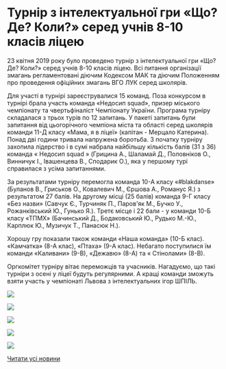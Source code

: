 # Турнір з інтелектуальної гри &#171;Що? Де? Коли?&#187; серед учнів 8-10 класів ліцею

23 квітня 2019 року було проведено турнір з інтелектуальної гри «Що? Де? Коли?» серед учнів 8-10 класів ліцею. Всі питання організації змагань регламентовані діючим Кодексом МАК та діючим Положенням про проведення офіційних змагань ВГО ЛУК серед школярів.

Для участі в турнірі зареєструвалися 15 команд. Поза конкурсом в турнірі брала участь команда «Недосип squad», призер міського чемпіонату та чвертьфіналіст Чемпіонату України. Програма турніру складалася з трьох турів по 12 запитань. У пакеті запитань були запитання від цьогорічного чемпіона міста та області серед школярів команди 11-Д класу «Мама, я в ліцеї» (капітан - Мерцало Катерина). Понад дві години тривала напружена боротьба. З початку турніру захопила лідерство і в сумі набрала найбільшу кількість балів (31 з 36) команда « Недосип squad » (Грицина А., Шаламай Д., Половніков О., Винничук І., Івашенцева В., Сподарик О.), яка у першому турі справилася з усіма запитаннями.

За результатами турніру перемогла команда 10-А класу «#blakdanse» (Буланов В., Гриськов О., Ковалевич М., Єршова А., Романус Я.) з результатом 27 балів. На другому місці (25 балів) команда 9-Г класу «Без назви» (Савчук Є., Турчиняк П., Паров'як М., Бучко У., Рожанківський Ю., Гунько Я.). Третє місце і 22 бали - у команди 10-Б класу «ТПМХ» (Бачинський Д., Бодаковський Ю., Рудько М.-Ю., Карплюк Ю., Музичук Т., Панасюк Н.).

Хорошу гру показали також команди «Наша команда» (10-Б клас). «Камчатка» (8-А клас), «Птаха» (9-А клас). Небагато поступилися їм команди «Каливани» (9-В), «Дежавю» (8-А) та « Стінолами» (8-В).

Оргкомітет турніру вітає переможців та учасників. Нагадуємо, що такі турніри з осені у ліцеї будуть регулярними. А кращі команди зможуть взяти участь у чемпіонаті Львова з інтелектуальних ігор ШПІЛЬ.


![](/images/blog/турнір-з-інтелектуальної-гри-що-де-коли-серед-учнів-8-10/1щдк_0519.jpg)



![](/images/blog/турнір-з-інтелектуальної-гри-що-де-коли-серед-учнів-8-10/2щдк_0519.jpg)



![](/images/blog/турнір-з-інтелектуальної-гри-що-де-коли-серед-учнів-8-10/3щдк_0519.jpg)



![](/images/blog/турнір-з-інтелектуальної-гри-що-де-коли-серед-учнів-8-10/4щдк_0519.jpg)



![](/images/blog/турнір-з-інтелектуальної-гри-що-де-коли-серед-учнів-8-10/5щдк_0519.jpg)


[Читати усі новини](/news)

